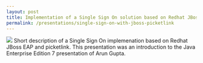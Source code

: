 ```yaml
---
layout: post
title: Implementation of a Single Sign On solution based on Redhat JBoss EAP with picketlink
permalink: /presentations/single-sign-on-with-jboss-picketlink
---
```

[<img src="{{ site.baseurl }}/img/presentation.svg">]({{site.baseurl}}/presentations/sso-jee.pdf)
Short description of a Single Sign On implemenation based on Redhat JBoss EAP and picketlink. This presentation was an introduction to the Java Enterprise Edition 7 presentation of Arun Gupta.